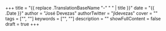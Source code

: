 +++
title = "{{ replace .TranslationBaseName "-" " " | title }}"
date = "{{ .Date }}"
author = "José Devezas"
authorTwitter = "jldevezas"
cover = ""
tags = ["", ""]
keywords = ["", ""]
description = ""
showFullContent = false
draft = true
+++
